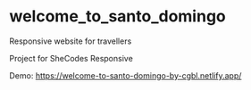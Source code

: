 # welcome_to_santo_domingo

Responsive website for travellers

Project for SheCodes Responsive

Demo: https://welcome-to-santo-domingo-by-cgbl.netlify.app/
